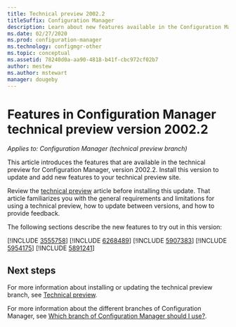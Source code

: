 ```yaml
---
title: Technical preview 2002.2
titleSuffix: Configuration Manager
description: Learn about new features available in the Configuration Manager technical preview branch version 2002.2.
ms.date: 02/27/2020
ms.prod: configuration-manager
ms.technology: configmgr-other
ms.topic: conceptual
ms.assetid: 78240d0a-aa90-4818-b41f-cbc972cf02b7
author: mestew
ms.author: mstewart
manager: dougeby
---
```


# Features in Configuration Manager technical preview version 2002.2

*Applies to: Configuration Manager (technical preview branch)*

This article introduces the features that are available in the technical preview for Configuration Manager, version 2002.2. Install this version to update and add new features to your technical preview site.

Review the [technical preview](/configmgr/core/get-started/technical-preview) article before installing this update. That article familiarizes you with the general requirements and limitations for using a technical preview, how to update between versions, and how to provide feedback.

The following sections describe the new features to try out in this version:

<!-- [!INCLUDE [Example feature name](includes/2002-2/1234567.md)] -->

[!INCLUDE [3555758](includes/2002-2/3555758.md)]
[!INCLUDE [6268489](includes/2002-2/6268489.md)]
[!INCLUDE [5907383](includes/2002-2/5907383.md)]
[!INCLUDE [5954175](includes/2002-2/5954175.md)]
[!INCLUDE [5891241](includes/2002-2/5891241.md)]

<!--
## General known issues

[!INCLUDE [Can't delete collections](includes/2002/known-issue-6215446.md)]
-->

## Next steps

For more information about installing or updating the technical preview branch, see [Technical preview](/configmgr/core/get-started/technical-preview).

For more information about the different branches of Configuration Manager, see [Which branch of Configuration Manager should I use?](/configmgr/core/understand/which-branch-should-i-use).
